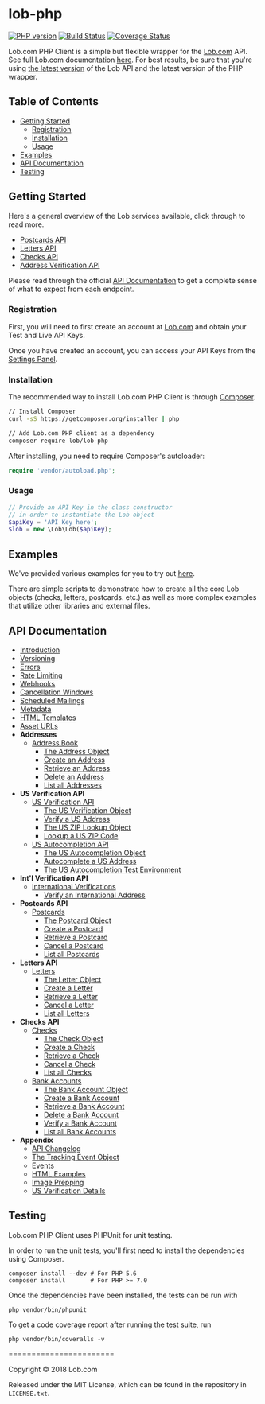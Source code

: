 # lob-php

[![PHP version](https://badge.fury.io/ph/lob%2Flob-php.svg)](http://badge.fury.io/ph/lob%2Flob-php)
[![Build Status](https://travis-ci.org/lob/lob-php.svg?branch=master)](https://travis-ci.org/lob/lob-php)
[![Coverage Status](https://img.shields.io/coveralls/lob/lob-php.svg)](https://coveralls.io/r/lob/lob-php?branch=master)

Lob.com PHP Client is a simple but flexible wrapper for the [Lob.com](https://www.lob.com) API. See full Lob.com documentation [here](https://lob.com/docs/php). For best results, be sure that you're using [the latest version](https://lob.com/docs/php#version) of the Lob API and the latest version of the PHP wrapper.

## Table of Contents

- [Getting Started](#getting-started)
  - [Registration](#registration)
  - [Installation](#installation)
  - [Usage](#usage)
- [Examples](#examples)
- [API Documentation](#api-documentation)
- [Testing](#testing)

## Getting Started

Here's a general overview of the Lob services available, click through to read more.

- [Postcards API](https://lob.com/services/postcards)
- [Letters API](https://lob.com/services/letters)
- [Checks API](https://lob.com/services/checks)
- [Address Verification API](https://lob.com/services/verifications)

Please read through the official [API Documentation](#api-documentation) to get a complete sense of what to expect from each endpoint.

### Registration

First, you will need to first create an account at [Lob.com](https://dashboard.lob.com/#/register) and obtain your Test and Live API Keys.

Once you have created an account, you can access your API Keys from the [Settings Panel](https://dashboard.lob.com/#/settings).

### Installation

The recommended way to install Lob.com PHP Client is through [Composer](http://getcomposer.org).

```bash
// Install Composer
curl -sS https://getcomposer.org/installer | php

// Add Lob.com PHP client as a dependency
composer require lob/lob-php
```

After installing, you need to require Composer's autoloader:

```php
require 'vendor/autoload.php';
```

### Usage

```php
// Provide an API Key in the class constructor
// in order to instantiate the Lob object
$apiKey = 'API Key here';
$lob = new \Lob\Lob($apiKey);
```

## Examples

We've provided various examples for you to try out [here](https://github.com/lob/lob-php/tree/master/examples).

There are simple scripts to demonstrate how to create all the core Lob objects (checks, letters, postcards. etc.) as well as more complex examples that utilize other libraries and external files.

## API Documentation
- [Introduction](https://lob.com/docs/php#introduction)
- [Versioning](https://lob.com/docs/php#version)
- [Errors](https://lob.com/docs/php#errors)
- [Rate Limiting](https://lob.com/docs/php#rate-limits)
- [Webhooks](https://lob.com/docs/php#webhooks)
- [Cancellation Windows](https://lob.com/docs/php#cancellation)
- [Scheduled Mailings](https://lob.com/docs/php#scheduled)
- [Metadata](https://lob.com/docs/php#metadata)
- [HTML Templates](https://lob.com/docs/php#templates)
- [Asset URLs](https://lob.com/docs/php#urls)
- **Addresses**
  - [Address Book](https://lob.com/docs/php#addresses)
    - [The Address Object](https://lob.com/docs/php#addresses_object)
    - [Create an Address](https://lob.com/docs/php#addresses_create)
    - [Retrieve an Address](https://lob.com/docs/php#addresses_retrieve)
    - [Delete an Address](https://lob.com/docs/php#addresses_delete)
    - [List all Addresses](https://lob.com/docs/php#addresses_list)
- **US Verification API**
  - [US Verification API](https://lob.com/docs/php#us_verifications)
    - [The US Verification Object](https://lob.com/docs/php#us_verifications_object)
    - [Verify a US Address](https://lob.com/docs/php#us_verifications_create)
    - [The US ZIP Lookup Object](https://lob.com/docs/php#us_zip_lookups_object)
    - [Lookup a US ZIP Code](https://lob.com/docs/php#us_zip_lookups_create)
  - [US Autocompletion API](https://lob.com/docs/php#us_autocompletions)
    - [The US Autocompletion Object](https://lob.com/docs/php#us_autocompletions_object)
    - [Autocomplete a US Address](https://lob.com/docs/php#us_autocompletions_create)
    - [The US Autocompletion Test Environment](https://lob.com/docs/php#us-autocompletions-test-environment)
- **Int'l Verification API**
  - [International Verifications](https://lob.com/docs/php#intl_verifications)
    - [Verify an International Address](https://lob.com/docs/php#intl_verifications_create)
- **Postcards API**
  - [Postcards](https://lob.com/docs/php#postcards)
    - [The Postcard Object](https://lob.com/docs/php#postcards_object)
    - [Create a Postcard](https://lob.com/docs/php#postcards_create)
    - [Retrieve a Postcard](https://lob.com/docs/php#postcards_retrieve)
    - [Cancel a Postcard](https://lob.com/docs/php#postcards_delete)
    - [List all Postcards](https://lob.com/docs/php#postcards_list)
- **Letters API**
  - [Letters](https://lob.com/docs/php#letters)
    - [The Letter Object](https://lob.com/docs/php#letters_object)
    - [Create a Letter](https://lob.com/docs/php#letters_create)
    - [Retrieve a Letter](https://lob.com/docs/php#letters_retrieve)
    - [Cancel a Letter](https://lob.com/docs/php#letters_delete)
    - [List all Letters](https://lob.com/docs/php#letters_list)
- **Checks API**
  - [Checks](https://lob.com/docs/php#checks)
    - [The Check Object](https://lob.com/docs/php#checks_object)
    - [Create a Check](https://lob.com/docs/php#checks_create)
    - [Retrieve a Check](https://lob.com/docs/php#checks_retrieve)
    - [Cancel a Check](https://lob.com/docs/php#checks_delete)
    - [List all Checks](https://lob.com/docs/php#checks_list)
  - [Bank Accounts](https://lob.com/docs/php#bank-accounts)
    - [The Bank Account Object](https://lob.com/docs/php#bankaccounts_object)
    - [Create a Bank Account](https://lob.com/docs/php#bankaccounts_create)
    - [Retrieve a Bank Account](https://lob.com/docs/php#bankaccounts_retrieve)
    - [Delete a Bank Account](https://lob.com/docs/php#bankaccounts_delete)
    - [Verify a Bank Account](https://lob.com/docs/php#bankaccounts_verify)
    - [List all Bank Accounts](https://lob.com/docs/php#bankaccounts_list)
- **Appendix**
  - [API Changelog](https://lob.com/docs/php#changelog)
  - [The Tracking Event Object](https://lob.com/docs/php#tracking_event_object)
  - [Events](https://lob.com/docs/php#events)
  - [HTML Examples](https://lob.com/docs/php#html-examples)
  - [Image Prepping](https://lob.com/docs/php#prepping)
  - [US Verification Details](https://lob.com/docs/php#us_verification_details)

## Testing

Lob.com PHP Client uses PHPUnit for unit testing.

In order to run the unit tests, you'll first need to install the dependencies
using Composer.

```
composer install --dev # For PHP 5.6
composer install       # For PHP >= 7.0
```

Once the dependencies have been installed, the tests can be run with

```
php vendor/bin/phpunit
```

To get a code coverage report after running the test suite, run

```
php vendor/bin/coveralls -v
```

=======================

Copyright &copy; 2018 Lob.com

Released under the MIT License, which can be found in the repository in `LICENSE.txt`.
